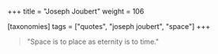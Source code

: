 +++
title = "Joseph Joubert"
weight = 106

[taxonomies]
tags = ["quotes", "joseph joubert", "space"]
+++

> "Space is to place as eternity is to time."
